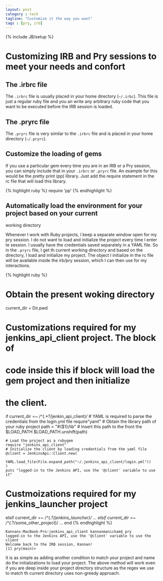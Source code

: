 ```yaml
---
layout: post
category : tech
tagline: "Customize it the way you want"
tags : [pry, irb]
---
```

{% include JB/setup %}

<link href="/blog/assets/css/syntax.css" rel="stylesheet" type="text/css"/>

# Customizing IRB and Pry sessions to meet your needs and confort

## The .irbrc file
The `.irbrc` file is usually placed in your home directory (`~/.irbc`). This file
is just a regular ruby file and you an write any arbitrary ruby code that you
want to be executed before the IRB session is loaded.

## The .pryrc file
The `.pryrc` file is very similar to the `.irbrc` file and is placed in your
home directory (`~/.pryrc`).

## Customize the loading of gems
If you use a particular gem every time you are in an IRB or a Pry session, you
can simply include that in your `.irbrc` or `.pryrc` file. An example for this
would be the pretty print (pp) library. Just add the require statement in the
rc file that will load this library.

{% highlight ruby %}
require 'pp'
{% endhighlight %}

## Automatically load the environment for your project based on your current
working directory

Whenever I work with Ruby projects, I keep a separate window open for my pry
session. I do not want to load and initialize the project every time I enter te
session. I usually have the credentials saved separately in a YAML file. So in
the `.pryrc` file, I get th current working directory and based on the
directory, I load and initialize my project. The object I initialize in the rc
file will be available inside the irb/pry session, which I can then use for my
interactions.

{% highlight ruby %}
# Obtain the present woking directory
current_dir = Dir.pwd
# Customizations required for my jenkins_api_client project. The block of
# code inside this if block will load the gem project and then initialize
# the client.
if current_dir =~ /^(.*?\/jenkin_api_client)/
    # YAML is required to parse the credentials from the login.yml file
    require"yaml"
    # Obtain the library path of your ruby project
    path = "#{$1}/lib"
    # Insert this path to the front the $LOAD_PATH
    $LOAD_PATH.unshift(path)

    # Load the project as a rubygem
    require "jenkins_api_client"
    # Initialize the client by loading credentials from the yaml file
    @client = JenkinsApi::Client.new(
        YAML.load_file(File.expand_path("~/.jenkins_api_client/login.yml"))
    )
    puts "logged-in to the Jenkins API, use the '@client' variable to use it"
# Custmoizations required for my jenkins_launcher project
elsif current_dir =~ /^(.*?\/jenkins_launcher)/
    ...
elsif current_dir =~ /^(.*?\/some_other_project)/
    ...
end
{% endhighlight %}

    Kannans-MacBook-Pro:jenkins_api_client kannanmanickam$ pry
    logged-in to the Jenkins API, use the '@client' variable to use the client
    Welcome back to the IRB session, Kannan!
    [1] pry(main)>

It is as simple as adding another condition to match your project and name do
the initializations to load your project. The above method will work even if
you are deep inside your project directory structure as the regex we use to
match th current directory uses non-greedy approach.

